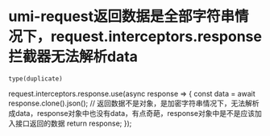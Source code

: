 # umi-request返回数据是全部字符串情况下，request.interceptors.response拦截器无法解析data

`type(duplicate)`

request.interceptors.response.use(async response => {
const data = await response.clone().json(); // 返回数据不是对象，是加密字符串情况下，无法解析成data，response对象中也没有data，有点奇葩，response对象中是不是应该加入接口返回的数据
return response;
});
